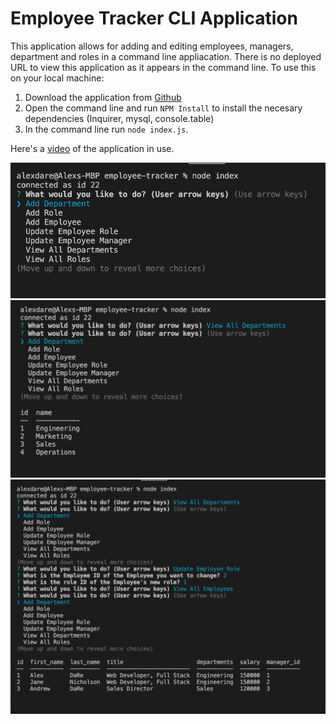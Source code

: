 # Employee Tracker CLI Application

This application allows for adding and editing employees, managers, department and roles in a command line appliacation. There is no deployed URL to view this application as it appears in the command line. To use this on your local machine:
1. Download the application from [Github](https://github.com/aldare93/book-search-engine)
2. Open the command line and run `NPM Install` to install the necesary dependencies (Inquirer, mysql, console.table)
3. In the command line run `node index.js`.

Here's a [video](https://drive.google.com/file/d/1h2iCfnmek_zDJS7piNgclY1XOKTh43dS/view) of the application in use.


![Screenshot 1](assets/screenshot-1.png)
![Screenshot 2](assets/screenshot-2.png)
![Screenshot 2](assets/screenshot-3.png)